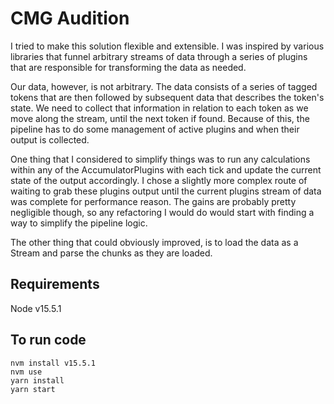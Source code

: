 # CMG Audition
I tried to make this solution flexible and extensible. I was inspired by various libraries that funnel arbitrary streams of data through a series of plugins that are responsible for transforming the data as needed. 

Our data, however, is not arbitrary. The data consists of a series of tagged tokens that are then followed by subsequent data that describes the token's state. We need to collect that information in relation to each token as we move along the stream, until the next token if found. 
Because of this, the pipeline has to do some management of active plugins and when their output is collected.  

One thing that I considered to simplify things was to run any calculations within any of the AccumulatorPlugins with each tick and update the current state of the output accordingly. I chose a slightly more complex route of waiting to grab these plugins output until the current plugins stream of data was complete for performance reason. The gains are probably pretty negligible though, so any refactoring I would do would start with finding a way to simplify the pipeline logic.

The other thing that could obviously improved, is to load the data as a Stream and parse the chunks as they are loaded. 

## Requirements
Node v15.5.1

## To run code
```
nvm install v15.5.1
nvm use
yarn install
yarn start
```
